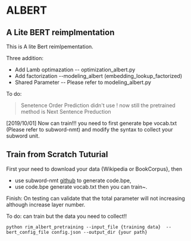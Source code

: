 # ALBERT

## A Lite BERT reimplmentation

This is A lite Bert reimlpementation.

Three addition:
* Add Lamb optimazation  -- optimization_albert.py
* Add factorization     --modeling_albert (embedding_lookup_factorized)
* Shared Parameter    -- Please refer to modeling_albert.py 

To do:
> Senetence Order Prediction didn't use ! now still the pretrained method is Next Sentence Preduction

[2019/10/01] Now can train!!! you need to first generate bpe vocab.txt (Please refer to subword-nmt) and modify the syntax to collect your subword unit.

## Train from Scratch Tuturial
First your need to download your data {Wikipedia or BookCorpus}, then 
* use subword-nmt [github](https://github.com/rsennrich/subword-nmt) to generate code.bpe, 
* use code.bpe generate vocab.txt then you can train~.

Finish:
    On testing can validate that the total parameter will not increasing although increase layer number.

To do:
    can train but the data you need to collect!!

`python rim_albert_pretraining --input_file {training data}  --bert_config_file config.json --output_dir {your path}`
